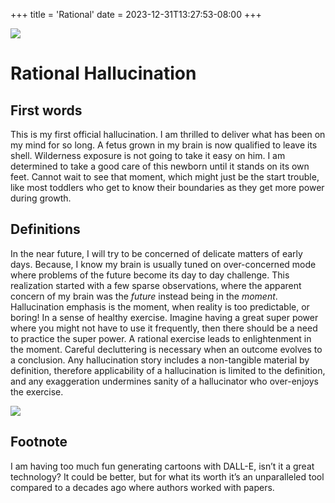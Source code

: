 +++ title = 'Rational' date = 2023-12-31T13:27:53-08:00 +++

![](2023-12-28T03:21:05Z/3063950e3a63e7bd007d8e8a9875c944a47a48d4.png)



# Rational Hallucination

## First words

This is my first official hallucination. I am thrilled to deliver what has been on my mind for so long. A fetus grown in my brain is now qualified to leave its shell. Wilderness exposure is not going to take it easy on him. I am determined to take a good care of this newborn until it stands on its own feet. Cannot wait to see that moment, which might just be the start trouble, like most toddlers who get to know their boundaries as they get more power during growth. 

## Definitions
In the near future, I will try to be concerned of delicate matters of early days. Because, I know my brain is usually tuned on over-concerned mode where problems of the future become its day to day challenge. This realization started with a few sparse observations, where the apparent concern of my brain was the *future* instead being in the *moment*. Hallucination emphasis is the moment, when reality is too predictable, or boring! In a sense of healthy exercise. Imagine having a great super power where you might not have to use it frequently, then there should be a need to practice the super power. A rational exercise leads to enlightenment in the moment. Careful decluttering is necessary when an outcome evolves to a conclusion. Any hallucination story includes a non-tangible material by definition, therefore applicability of a hallucination is limited to the definition, and any exaggeration undermines sanity of a hallucinator who over-enjoys the exercise.

  ![](2023-12-28T03:21:05Z/544e5ac493f046d58c0d705da9278936ef656566.png)


## Footnote
I am having too much fun generating cartoons with DALL-E, isn’t it a great technology? It could be better, but for what its worth it’s an unparalleled tool compared to a decades ago where authors worked with papers.
